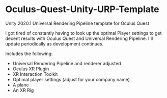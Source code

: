# Oculus-Quest-Unity-URP-Template
Unity 2020.1 Universal Rendering Pipeline template for Oculus Quest

I got tired of constantly having to look up the optimal Player settings to get decent results with Oculus Quest and Universal Rendering Pipeline. I'll update periodically as development continues.

Includes the following:
- Universal Rendering Pipeline and renderer adjusted
- Oculus XR Plugin
- XR Interaction Toolkit
- Optimal player settings (adjust for your company name)
- A plane
- An XR Rig
